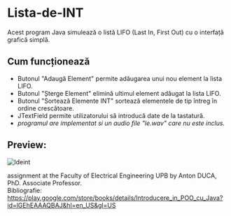 # Lista-de-INT
Acest program Java simulează o listă LIFO (Last In, First Out) cu o interfață grafică simplă.

## Cum funcționează

- Butonul "Adaugă Element" permite adăugarea unui nou element la lista LIFO.
- Butonul "Șterge Element" elimină ultimul element adăugat la lista LIFO.
- Butonul "Sortează Elemente INT" sortează elementele de tip întreg în ordine crescătoare.
- JTextField permite utilizatorului să introducă date de la tastatură.
- *programul are implementat si un audio file "le.wav" care nu este inclus.*

  
## Preview:

![ldeint](https://github.com/vataseradu/Lista-de-INT/assets/130003640/a32952e4-d4c5-4345-aa48-000f36669ee5)





assignment at the Faculty of Electrical Engineering UPB by   Anton DUCA, PhD. Associate Professor. </br>
Bibliografie: https://play.google.com/store/books/details/Introducere_in_POO_cu_Java?id=lGEhEAAAQBAJ&hl=en_US&gl=US
